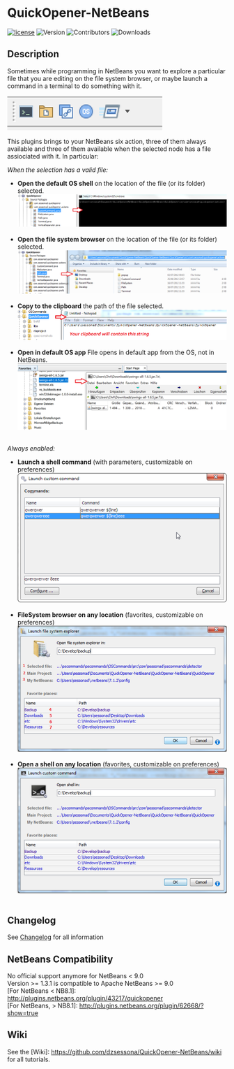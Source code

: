 # QuickOpener-NetBeans

[![license](https://img.shields.io/badge/License-Apache%202.0-blue.svg)](https://opensource.org/licenses/Apache-2.0) ![Version](https://img.shields.io/badge/version-1.3.1-green.svg) ![Contributors](https://img.shields.io/github/contributors/chris2011/QuickOpener-NetBeans.svg) ![Downloads](https://img.shields.io/github/downloads/chris2011/QuickOpener-NetBeans/total.svg)


## Description

Sometimes while programming in NetBeans you want to explore a particular file that you are editing on the file system browser, or maybe launch a command in a terminal to do something with it.

![Plugin toolbar](qoscreenshots/shot2.png)

This plugins brings to your NetBeans six action, three of them always available and three of them available when the selected node has a file assiociated with it. In particular:

_When the selection has a valid file:_

* **Open the default OS shell** on the location of the file (or its folder) selected.
![icon](qoscreenshots/shot7.png)&nbsp;
* **Open the file system browser** on the location of the file (or its folder) selected.
![icon](qoscreenshots/shot8.png)&nbsp;
* **Copy to the clipboard** the path of the file selected.
![icon](qoscreenshots/shot9.png)&nbsp;
* **Open in default OS app** File opens in default app from the OS, not in NetBeans.
![icon](qoscreenshots/shot12.png)&nbsp;

_Always enabled:_

* **Launch a shell command** (with parameters, customizable on preferences) ![icon](qoscreenshots/launch.png)&nbsp; 
* **FileSystem browser on any location** (favorites, customizable on preferences)
![icon](qoscreenshots/shot10.png)&nbsp; 
* **Open a shell on any location** (favorites, customizable on preferences)
![icon](qoscreenshots/shot11.png)&nbsp; 


## Changelog

See [Changelog](./Changelog.md) for all information


## NetBeans Compatibility

No official support anymore for NetBeans < 9.0  
Version >= 1.3.1 is compatible to Apache NetBeans >= 9.0  
[For NetBeans < NB8.1]: http://plugins.netbeans.org/plugin/43217/quickopener  
[For NetBeans, > NB8.1]: http://plugins.netbeans.org/plugin/62668/?show=true  


## Wiki

See the [Wiki]: https://github.com/dzsessona/QuickOpener-NetBeans/wiki for all tutorials.